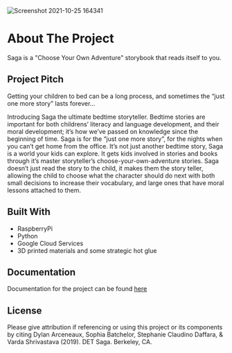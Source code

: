 ![Screenshot 2021-10-25 164341](https://user-images.githubusercontent.com/42813259/138728002-22d63e17-19ca-48f7-9603-31d21c4d4c11.png)


# About The Project

Saga is a "Choose Your Own Adventure" storybook that reads itself to you. 

## Project Pitch
Getting your children to bed can be a long process, and sometimes the “just one more story” lasts forever...

Introducing Saga the ultimate bedtime storyteller. Bedtime stories are important for both childrens’ literacy and language development, and their moral development; it’s how we’ve passed on knowledge since the beginning of time. Saga is for the “just one more story”, for the nights when you can’t get home from the office. It’s not just another bedtime story, Saga is a world your kids can explore. It gets kids involved in stories and books through it’s master storyteller’s choose-your-own-adventure stories. Saga doesn’t just read the story to the child, it makes them the story teller, allowing the child to choose what the character should do next with both small decisions to increase their vocabulary, and large ones that have moral lessons attached to them.

## Built With 
- RaspberryPi 
- Python 
- Google Cloud Services 
- 3D printed materials and some strategic hot glue

## Documentation 
Documentation for the project can be found [here](https://www.brainonsilicon.com/saga)

## License
[cc-by-shield]: https://img.shields.io/badge/License-CC%20BY%204.0-lightgrey.svg
Please give attribution if referencing or using this project or its components by citing Dylan Arceneaux, Sophia Batchelor, Stephanie Claudino Daffara, & Varda Shrivastava (2019). DET Saga. Berkeley, CA. 

